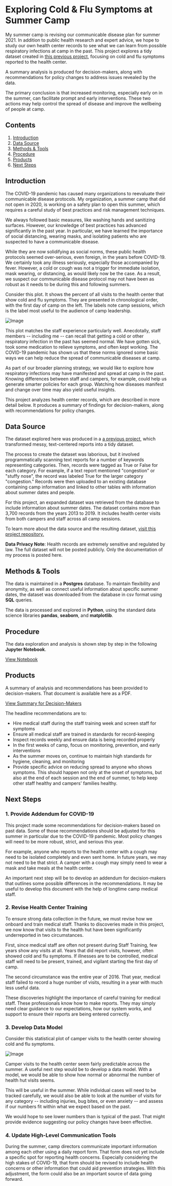 # Exploring Cold & Flu Symptoms at Summer Camp
My summer camp is revising our communicable disease plan for summer 2021. In addition to public health research and expert advice, we hope to study our own health center records to see what we can learn from possible respiratory infections at camp in the past. This project explores a tidy dataset created in [this previous project](https://github.com/amcgaha/coding-health-records), focusing on cold and flu symptoms reported to the health center.

A summary analysis is produced for decision-makers, along with recommendations for policy changes to address issues revealed by the data.

The primary conclusion is that increased monitoring, especially early on in the summer, can facilitate prompt and early interventions. These two actions may help control the spread of disease and improve the wellbeing of people at camp.

## Contents
1.	[Introduction](https://github.com/amcgaha/exploring-health-records#introduction)
2.	[Data Source](https://github.com/amcgaha/exploring-health-records#data-source)
3.	[Methods & Tools](https://github.com/amcgaha/exploring-health-records#methods--tools)
4.	[Procedure](https://github.com/amcgaha/exploring-health-records#procedure)
5.	[Products](https://github.com/amcgaha/exploring-health-records#products)
6.	[Next Steps](https://github.com/amcgaha/exploring-health-records#next-steps)

## Introduction
The COVID-19 pandemic has caused many organizations to reevaluate their communicable disease protocols. My organization, a summer camp that did not open in 2020, is working on a safety plan to open this summer, which requires a careful study of best practices and risk management techniques.

We always followed basic measures, like washing hands and sanitizing surfaces. However, our knowledge of best practices has advanced significantly in the past year. In particular, we have learned the importance of social distancing, wearing masks, and isolating patients who are suspected to have a communicable disease.

While they are now solidifying as social norms, these public health protocols seemed over-serious, even foreign, in the years before COVID-19. We certainly took any illness seriously, especially those accompanied by fever. However, a cold or cough was not a trigger for immediate isolation, mask wearing, or distancing, as would likely now be the case. As a result, we suspect our communicable disease protocol may not have been as robust as it needs to be during this and following summers.

Consider this plot. It shows the percent of all visits to the health center that show cold and flu symptoms. They are presented in chronological order, with the first day of camp on the left. The labels note camp sessions, which is the label most useful to the audience of camp leadership.

![Image](https://github.com/amcgaha/exploring-health-records/blob/main/images/daily_plot_both.png)


This plot matches the staff experience particularly well. Anecdotally, staff members -- including me -- can recall that getting a cold or other respiratory infection in the past has seemed normal. We have gotten sick, took some medication to relieve symptoms, and often kept working. The COVID-19 pandemic has shown us that these norms ignored some basic ways we can help reduce the spread of communicable diseases at camp.

As part of our broader planning strategy, we would like to explore how respiratory infections may have manifested and spread at camp in the past. Knowing differences between staff and campers, for example, could help us generate smarter policies for each group. Watching how diseases manifest and change over time may also yield useful insights.

This project analyzes health center records, which are described in more detail below. It produces a summary of findings for decision-makers, along with recommendations for policy changes.

## Data Source
The dataset explored here was produced in a [a previous project](https://github.com/amcgaha/coding-health-records), which transformed messy, text-centered reports into a tidy dataset.

The process to create the dataset was laborious, but it involved programmatically scanning text reports for a number of keywords representing categories. Then, records were tagged as True or False for each category. For example, if a text report mentioned "congestion" or "stuffy nose", the record was labeled True for the larger category "congestion." Records were then uploaded to an existing database containing camp information and linked to other tables with information about summer dates and people.

For this project, an expanded dataset was retrieved from the database to include information about summer dates. The dataset contains more than 3,700 records from the years 2013 to 2019. It includes health center visits from both campers and staff across all camp sessions.

To learn more about the data source and the resulting dataset, [visit this project repository.](https://github.com/amcgaha/coding-health-records)

__Data Privacy Note__: Health records are extremely sensitive and regulated by law. The full dataset will not be posted publicly. Only the documentation of my process is posted here.

## Methods & Tools
The data is maintained in a __Postgres__ database. To maintain flexibility and anonymity, as well as connect useful information about specific summer dates, the dataset was downloaded from the database in csv format using __SQL__ queries.

The data is processed and explored in __Python__, using the standard data science libraries __pandas__, __seaborn__, and __matplotlib__.

## Procedure
The data exploration and analysis is shown step by step in the following __Jupyter Notebook__.

[View Notebook](https://github.com/amcgaha/exploring-health-records/blob/main/exploring_health_notebook.ipynb)

## Products
A summary of analysis and recommendations has been provided to decision-makers. That document is available here as a PDF.

[View Summary for Decision-Makers](https://github.com/amcgaha/exploring-health-records/blob/main/exploring_health_notebook.ipynb)

The headline recommendations are to:
* Hire medical staff during the staff training week and screen staff for symptoms
* Ensure all medical staff are trained in standards for record-keeping
* Inspect records weekly and ensure data is being recorded properly
* In the first weeks of camp, focus on monitoring, prevention, and early interventions
* As the summer moves on, continue to maintain high standards for hygiene, cleaning, and monitoring
* Provide specific advice on reducing spread to anyone who shows symptoms. This should happen not only at the onset of symptoms, but also at the end of each session and the end of summer, to help keep other staff healthy and campers' families healthy.

## Next Steps
### 1. Provide Addendum for COVID-19
This project made some recommendations for decision-makers based on past data. Some of those recommendations should be adjusted for this summer in particular due to the COVID-19 pandemic. Most policy changes will need to be more robust, strict, and serious this year.

For example, anyone who reports to the health center with a cough may need to be isolated completely and even sent home. In future years, we may not need to be that strict. A camper with a cough may simply need to wear a mask and take meals at the health center.

An important next step will be to develop an addendum for decision-makers that outlines some possible differences in the recommendations. It may be useful to develop this document with the help of longtime camp medical staff.

### 2. Revise Health Center Training
To ensure strong data collection in the future, we must revise how we onboard and train medical staff. Thanks to discoveries made in this project, we now know that visits to the health hut have been significantly underreported in two circumstances.

First, since medical staff are often not present during Staff Training, few years show any visits at all. Years that did report visits, however, often showed cold and flu symptoms. If illnesses are to be controlled, medical staff will need to be present, trained, and vigilant starting the first day of camp.

The second circumstance was the entire year of 2016. That year, medical staff failed to record a huge number of visits, resulting in a year with much less useful data.

These discoveries highlight the importance of careful training for medical staff. These professionals know how to make reports. They may simply need clear guidance to our expectations, how our system works, and support to ensure their reports are being entered correctly.

### 3. Develop Data Model
Consider this statistical plot of camper visits to the health center showing cold and flu symptoms.

![Image](https://github.com/amcgaha/exploring-health-records/blob/main/images/session_plot_campers.png)


Camper visits to the health center seem fairly predictable across the summer. A useful next step would be to develop a data model. With a model, we would be able to show how normal or abnormal the number of health hut visits seems.

This will be useful in the summer. While individual cases will need to be tracked carefully, we would also be able to look at the number of visits for any category -- including injuries, bug bites, or even anxiety -- and assess if our numbers fit within what we expect based on the past.

We would hope to see lower numbers than is typical of the past. That might provide evidence suggesting our policy changes have been effective.

### 4. Update High-Level Communication Tools
During the summer, camp directors communicate important information among each other using a daily report form. That form does not yet include a specific spot for reporting health concerns. Especially considering the high stakes of COVID-19, that form should be revised to include health concerns or other information that could aid prevention strategies. With this adjustment, the form could also be an important source of data going forward.
